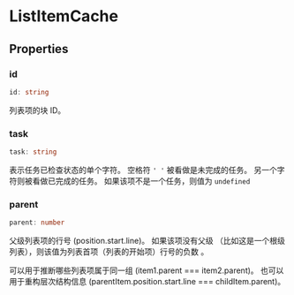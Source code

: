 <!--
 * @Author: haifeng.lu haifeng.lu@ly.com
 * @Date: 2022-08-23 11:37:51
 * @LastEditors: haifeng.lu
 * @LastEditTime: 2023-01-16 16:05:10
 * @Description: 
-->
# ListItemCache

## Properties

### id

```ts
id: string
```

列表项的块 ID。

### task

```ts
task: string
```

表示任务已检查状态的单个字符。
空格符 `' '` 被看做是未完成的任务。
另一个字符则被看做已完成的任务。
如果该项不是一个任务，则值为 `undefined`

### parent

```ts
parent: number
```

父级列表项的行号 (position.start.line)。
如果该项没有父级 （比如这是一个根级列表），则该值为列表首项（列表的开始项）行号的负数 。

可以用于推断哪些列表项属于同一组 (item1.parent === item2.parent)。
也可以用于重构层次结构信息 (parentItem.position.start.line === childItem.parent)。

